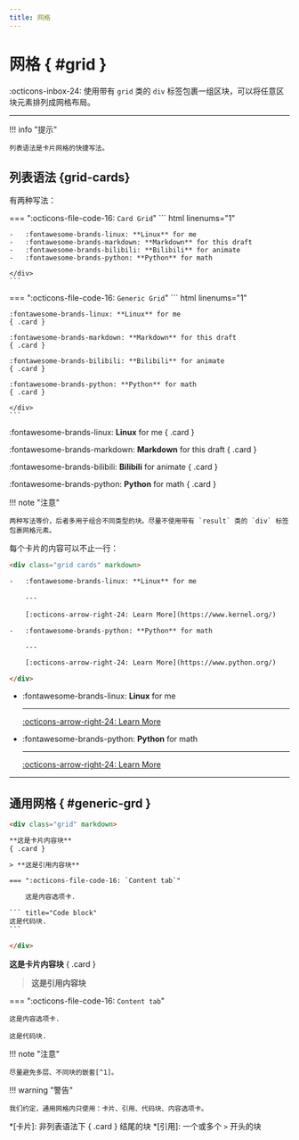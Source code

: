 ```yaml
---
title: 网格
---
```


网格 { #grid }
==============

:octicons-inbox-24: 使用带有 `grid` 类的 `div` 标签包裹一组区块，可以将任意区块元素排列成网格布局。

---

!!! info "提示"

    列表语法是卡片网格的快捷写法。

列表语法 {grid-cards}
---------------------

有两种写法：

=== ":octicons-file-code-16: `Card Grid`"
    ``` html linenums="1"
    <div class="grid cards" markdown>
    
    -   :fontawesome-brands-linux: **Linux** for me
    -   :fontawesome-brands-markdown: **Markdown** for this draft
    -   :fontawesome-brands-bilibili: **Bilibili** for animate
    -   :fontawesome-brands-python: **Python** for math
    
    </div>
    ```
    
=== ":octicons-file-code-16: `Generic Grid`"
    ``` html linenums="1"
    <div class="grid" markdown>
    
    :fontawesome-brands-linux: **Linux** for me
    { .card }
    
    :fontawesome-brands-markdown: **Markdown** for this draft
    { .card }
    
    :fontawesome-brands-bilibili: **Bilibili** for animate
    { .card }
    
    :fontawesome-brands-python: **Python** for math
    { .card }
    
    </div>
    ```

<div class="grid" markdown>

:fontawesome-brands-linux: **Linux** for me
{ .card }

:fontawesome-brands-markdown: **Markdown** for this draft
{ .card }

:fontawesome-brands-bilibili: **Bilibili** for animate
{ .card }

:fontawesome-brands-python: **Python** for math
{ .card }

</div>

!!! note "注意"

    两种写法等价，后者多用于组合不同类型的块。尽量不使用带有 `result` 类的 `div` 标签包裹网格元素。

每个卡片的内容可以不止一行：

``` html linenums="1"
<div class="grid cards" markdown>

-   :fontawesome-brands-linux: **Linux** for me
   
    ---
   
    [:octicons-arrow-right-24: Learn More](https://www.kernel.org/)

-   :fontawesome-brands-python: **Python** for math

    ---

    [:octicons-arrow-right-24: Learn More](https://www.python.org/)

</div>
```

<div class="grid cards" markdown>

-   :fontawesome-brands-linux: **Linux** for me
   
    ---
   
    [:octicons-arrow-right-24: Learn More](https://www.kernel.org/)

-   :fontawesome-brands-python: **Python** for math

    ---

    [:octicons-arrow-right-24: Learn More](https://www.python.org/)

</div>

---

通用网格 { #generic-grd }
-------------------------

```` html linenums="1"
<div class="grid" markdown>

**这是卡片内容块** 
{ .card }

> **这是引用内容块** 

=== ":octicons-file-code-16: `Content tab`"

    这是内容选项卡.

``` title="Code block"
这是代码块.
```

</div>
````

<div class="grid" markdown>

**这是卡片内容块** 
{ .card }

> **这是引用内容块** 

=== ":octicons-file-code-16: `Content tab`"

    这是内容选项卡.

``` title="Code block"
这是代码块.
```

</div>

!!! note "注意"

    尽量避免多层、不同块的嵌套[^1]。

[^1]: 过多层的嵌套容易导致无意义的复杂化，建议拆分。

!!! warning "警告"

    我们约定，通用网格内只使用：卡片、引用、代码块、内容选项卡。
    
*[卡片]: 非列表语法下 { .card } 结尾的块
*[引用]: 一个或多个 `>` 开头的块
